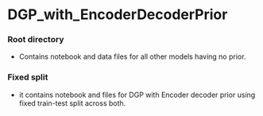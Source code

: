 # DGP_with_EncoderDecoderPrior
### Root directory
- Contains notebook and data files for all other models having no prior.
### Fixed split
- it contains notebook and files for DGP with Encoder decoder prior using fixed train-test split across both.
